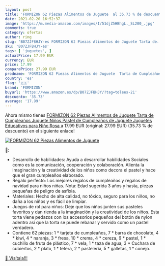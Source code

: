 ```yaml
---
layout: post
title: 'FORMIZON 62 Piezas Alimentos de Juguete  al 35.73 % de descuento'
date: 2021-02-20 16:52:37
image: 'https://m.media-amazon.com/images/I/51djZ5HBhgL._SL200_.jpg'
comments: true
category: ofertas
author: ring
slug: 'B07ZJFBHJY-es FORMIZON 62 Piezas Alimentos de Juguete Tarta de...'
sku: 'B07ZJFBHJY-es'
tags: [ 'juguetes', ]
actualPrice: 17.99 EUR
currency: EUR
price: 17.99
comparePrice: 27.99 EUR
prodname: 'FORMIZON 62 Piezas Alimentos de Juguete  Tarta de Cumpleaños Juguete  Niños Pastel de Cumpleaños de Juguete Juguetes Educativos para Niño  Rosa '
country: 'es'
flag: '🇪🇸'
brand: 'FORMIZON'
buyurl: 'https://www.amazon.es/dp/B07ZJFBHJY/?tag=tolees-21'
descuento: '35.73'
average: '17.99'
---
```


Ahora mismo tienes [FORMIZON 62 Piezas Alimentos de Juguete  Tarta de Cumpleaños Juguete  Niños Pastel de Cumpleaños de Juguete Juguetes Educativos para Niño  Rosa ](https://www.amazon.es/dp/B07ZJFBHJY/?tag=tolees-21) a 17.99 EUR (original: 27.99 EUR) (35.73 %  de descuento) en el siguiente enlace!

[![FORMIZON 62 Piezas Alimentos de Juguete ](https://m.media-amazon.com/images/I/51djZ5HBhgL._SL200_.jpg)](https://www.amazon.es/dp/B07ZJFBHJY/?tag=tolees-21)

🔎:

- Desarrollo de habilidades: Ayuda a desarrollar habilidades Sociales como es la comunicación, cooperación y colaboración. Alienta la imaginación y la creatividad de los niños como decora el pastel y hace que el gran cumpleaños elaborado.
- Regalo perfecto: Los mejores regalos de cumpleaños y regalos de navidad para niños niñas. Nota: Edad sugerida 3 años y hasta, piezas pequeñas de peligro de asfixia.
- Materiales: Hecho de alta calidad, no tóxico, seguro para los niños, no daña a los niños y es fácil de limpiar.
- Juegos de rol para niños: Deje que los niños junten sus pasteles favoritos y dan rienda a la imaginación y la creatividad de los niños. Esta torta viene pedazos con los accesorios pequeños del botón de nylon adentro así que la torta se puede rebanar y servido como un pastel verdadero.
- Contiene 62 piezas: 1 * tarjeta de cumpleaños, 7 * barra de chocolate, 4 * kiwi, 4 * naranja, 3 * fresa, 10 * crema, 4 * cereza, 6 * pastel, 1 * cuchillo de fruta de plástico, 7 * vela, 1 * taza de agua, 3 * Cuchara de cubiertos, 2 * plato, 1 * tetera, 2 * pastelería, 5 * galletas, 1 * conejo.

[🛒 Visítala!!!](https://www.amazon.es/dp/B07ZJFBHJY/?tag=tolees-21)
